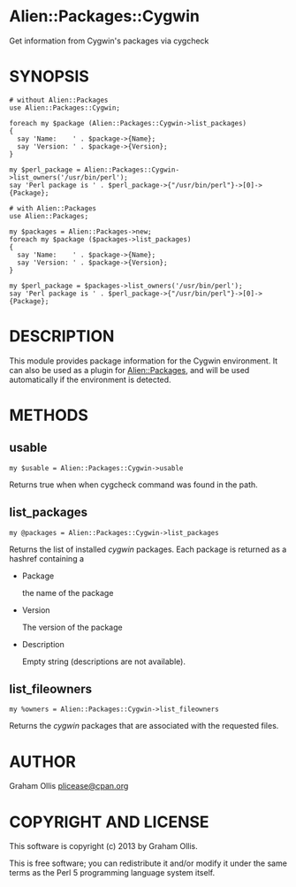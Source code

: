 # Alien::Packages::Cygwin

Get information from Cygwin's packages via cygcheck

# SYNOPSIS

    # without Alien::Packages
    use Alien::Packages::Cygwin;
    
    foreach my $package (Alien::Packages::Cygwin->list_packages)
    {
      say 'Name:    ' . $package->{Name};
      say 'Version: ' . $package->{Version};
    }

    my $perl_package = Alien::Packages::Cygwin->list_owners('/usr/bin/perl');
    say 'Perl package is ' . $perl_package->{"/usr/bin/perl"}->[0]->{Package};

    # with Alien::Packages
    use Alien::Packages;
    
    my $packages = Alien::Packages->new;
    foreach my $package ($packages->list_packages)
    {
      say 'Name:    ' . $package->{Name};
      say 'Version: ' . $package->{Version};
    }

    my $perl_package = $packages->list_owners('/usr/bin/perl');
    say 'Perl package is ' . $perl_package->{"/usr/bin/perl"}->[0]->{Package};

# DESCRIPTION

This module provides package information for the Cygwin environment.
It can also be used as a plugin for [Alien::Packages](http://search.cpan.org/perldoc?Alien::Packages), and will be
used automatically if the environment is detected.

# METHODS

## usable

    my $usable = Alien::Packages::Cygwin->usable

Returns true when when cygcheck command was found in the path.

## list\_packages

    my @packages = Alien::Packages::Cygwin->list_packages

Returns the list of installed _cygwin_ packages.  Each package
is returned as a hashref containing a

- Package

    the name of the package

- Version

    The version of the package

- Description

    Empty string (descriptions are not available).

## list\_fileowners

    my %owners = Alien::Packages::Cygwin->list_fileowners

Returns the _cygwin_ packages that are associated with the requested files.

# AUTHOR

Graham Ollis <plicease@cpan.org>

# COPYRIGHT AND LICENSE

This software is copyright (c) 2013 by Graham Ollis.

This is free software; you can redistribute it and/or modify it under
the same terms as the Perl 5 programming language system itself.
